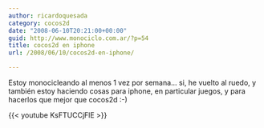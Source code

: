 ```yaml
---
author: ricardoquesada
category: cocos2d
date: "2008-06-10T20:21:00+00:00"
guid: http://www.monociclo.com.ar/?p=54
title: cocos2d en iphone
url: /2008/06/10/cocos2d-en-iphone/

---
```

Estoy monocicleando al menos 1 vez por semana... si, he vuelto al ruedo,
y también estoy haciendo cosas para iphone, en particular juegos,
y para hacerlos que mejor que cocos2d :-)

{{< youtube KsFTUCCjFlE >}}
